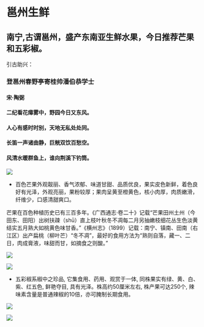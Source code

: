 
邕州生鲜
================================================================

**南宁,古谓邕州，盛产东南亚生鲜水果，今日推荐芒果和五彩椒。**
----------------------------------------------------------------

引古助兴：

### 登邕州春野亭寄桂帅潘伯恭学士

#### 宋·陶弼

#### 二纪看花瘴雾中，野园今日又东风。

#### 人心有感时时别，天地无私处处同。

#### 长笛一声诸曲静，巨觥双饮百愁空。

#### 风清水暖群鱼上，谁向荆溪下钓筒。

![](/_static/yzhh.jpg)

* 百色芒果外观靓丽、香气浓郁、味道甘甜、品质优良，果实皮色新鲜，着色良好有光泽，外观亮丽，果粉较厚；果肉呈黄至橙黄色，核小肉厚，肉质嫩滑，纤维少，口感清甜爽口。

芒果在百色种植历史已有三百多年。《广西通志·卷二十》记载“芒果田州土州（今田东、田阳）出树扶疎（shū）直上枝叶秋冬不凋每二月另抽嫩枝细花丛生色淡黄结实五月熟大如桃黄色味甘香。”《横州志》（1899）记载：南宁、镇南、田南（右江区）出产扁桃（柳叶芒）“冬不凋”，最好的食用方法为“熟则自落，藏一、二日，肉成膏液，味甜而甘，如摘食之则酸。”

![](/_static/ztmg.png)

![](/_static/bsmg.png)

* 五彩椒系椒中之珍品, 它集食用、药用、观赏于一体, 同株果实有绿、黄、白、紫、红五色, 鲜艳夺目, 具有光泽。株高约50厘米左右, 株产果可达250个, 辣味素含量是普通辣椒的10倍，亦可腌制长期食用。

![](/_static/wcj.png)

![](/_static/dgpj.png)

